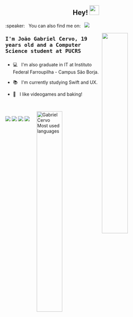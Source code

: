 <h2 align="center"> Hey! <img src="https://media.giphy.com/media/hvRJCLFzcasrR4ia7z/giphy.gif" width="30px">  </h2>

<p align="left">
 

  <p> :speaker: &nbsp; You can also find me on:
      &nbsp;
       <img src="https://img.shields.io/badge/-LinkedIn-blue?style=for-the-badge&logo=Linkedin&logoColor=white&link=https://www.linkedin.com/in/joaogabrielcervo/)"/> 
  <br />
</p>

<p width="50%" align="right">

</p>


<img align="right" width="40%" src="https://media2.giphy.com/media/LMcB8XospGZO8UQq87/giphy.gif?cid=ecf05e4741bce68b6f940ff1ad9e1167f8d8351d382e3982&rid=giphy.gif"/>

### <samp>  I'm João Gabriel Cervo, 19 years old and a Computer Science student at PUCRS </samp>

###

- :computer: &nbsp; I'm also graduate in IT at Instituto Federal Farroupilha - Campus São Borja.

- :books: &nbsp;  I'm currently studying Swift and UX.

- 💬 &nbsp; I like videogames and baking!

<br />

[<img align="right" src="https://github-readme-stats.vercel.app/api/top-langs/?username=Gabriel-Cervo&layout=compact&theme=radical" alt="Gabriel Cervo Most used languages" width="40%" />](https://github.com/gabriel-cervo)

##

<img src="https://img.shields.io/badge/-Swift-ed9121" /> <img src="https://img.shields.io/badge/-JS/TS-fff200" /> <img src="https://img.shields.io/badge/-React%20JS-2a9df4" /> <img src="https://img.shields.io/badge/-React%20Native-03254c" />  

